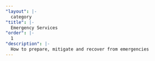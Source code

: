 ```yaml
---
"layout": |-
  category
"title": |-
  Emergency Services
"order": |-
  1
"description": |-
  How to prepare, mitigate and recover from emergencies
---
```

